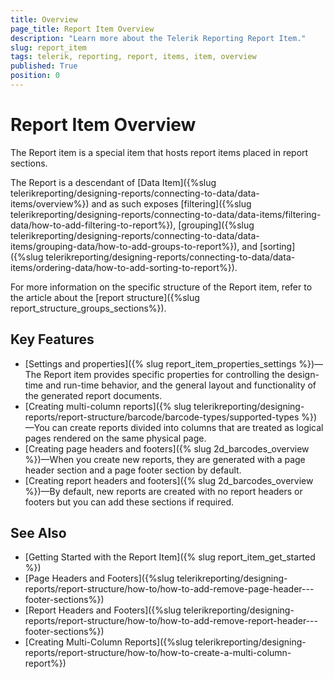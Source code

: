 ```yaml
---
title: Overview
page_title: Report Item Overview 
description: "Learn more about the Telerik Reporting Report Item."
slug: report_item
tags: telerik, reporting, report, items, item, overview
published: True
position: 0
---
```


# Report Item Overview

The Report item is a special item that hosts report items placed in report sections. 

The Report is a descendant of [Data Item]({%slug telerikreporting/designing-reports/connecting-to-data/data-items/overview%}) and as such exposes [filtering]({%slug telerikreporting/designing-reports/connecting-to-data/data-items/filtering-data/how-to-add-filtering-to-report%}), [grouping]({%slug telerikreporting/designing-reports/connecting-to-data/data-items/grouping-data/how-to-add-groups-to-report%}), and [sorting]({%slug telerikreporting/designing-reports/connecting-to-data/data-items/ordering-data/how-to-add-sorting-to-report%}).

For more information on the specific structure of the Report item, refer to the article about the [report structure]({%slug report_structure_groups_sections%}). 

## Key Features 

* [Settings and properties]({% slug report_item_properties_settings %})—The Report item provides specific properties for controlling the design-time and run-time behavior, and the general layout and functionality of the generated report documents.
* [Creating multi-column reports]({% slug telerikreporting/designing-reports/report-structure/barcode/barcode-types/supported-types %})—You can create reports divided into columns that are treated as logical pages rendered on the same physical page.
* [Creating page headers and footers]({% slug 2d_barcodes_overview %})—When you create new reports, they are generated with a page header section and a page footer section by default.
* [Creating report headers and footers]({% slug 2d_barcodes_overview %})—By default, new reports are created with no report headers or footers but you can add these sections if required.


## See Also

* [Getting Started with the Report Item]({% slug report_item_get_started %})
* [Page Headers and Footers]({%slug telerikreporting/designing-reports/report-structure/how-to/how-to-add-remove-page-header---footer-sections%})
* [Report Headers and Footers]({%slug telerikreporting/designing-reports/report-structure/how-to/how-to-add-remove-report-header---footer-sections%})
* [Creating Multi-Column Reports]({%slug telerikreporting/designing-reports/report-structure/how-to/how-to-create-a-multi-column-report%})